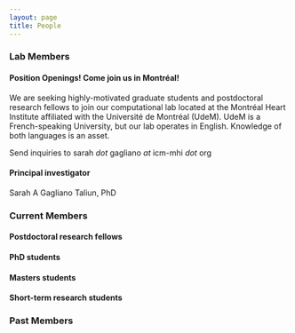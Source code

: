 ```yaml
---
layout: page
title: People 
---
```


### Lab Members

#### Position Openings! <b>Come join us in Montréal!</b>
We are seeking highly-motivated graduate students and postdoctoral research fellows to join our computational lab located at the Montréal Heart Institute affiliated with the Université de Montréal (UdeM).
UdeM is a French-speaking University, but our lab operates in English. Knowledge of both languages is an asset.

Send inquiries to sarah <i>dot</i> gagliano <i>at</i> icm-mhi <i>dot</i> org

#### Principal investigator
Sarah A Gagliano Taliun, PhD

### Current Members
#### Postdoctoral research fellows 

#### PhD students

#### Masters students

#### Short-term research students

### Past Members 
